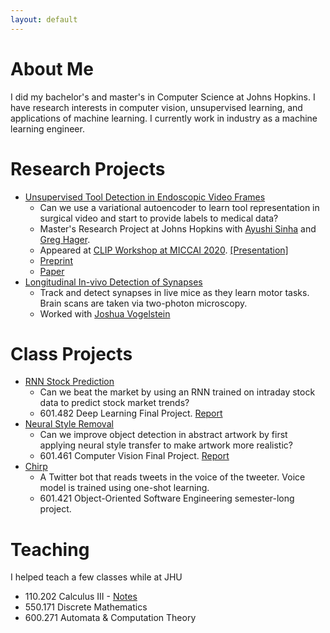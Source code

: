 ```yaml
---
layout: default
---
```


# About Me

I did my bachelor's and master's in Computer Science at Johns Hopkins. I have research interests in computer vision, unsupervised learning, and applications of machine learning. I currently work in industry as a machine learning engineer.

# Research Projects
* [Unsupervised Tool Detection in Endoscopic Video Frames](https://github.com/zdavidli/tool-presence)
    * Can we use a variational autoencoder to learn tool representation in surgical video and start to provide labels to medical data?
    * Master's Research Project at Johns Hopkins with [Ayushi Sinha](https://www.cs.jhu.edu/~ayushis/) and [Greg Hager](https://www.cs.jhu.edu/hager/).
    * Appeared at [CLIP Workshop at MICCAI 2020](https://miccai-clip.org/). [\[Presentation\]](https://youtu.be/xwC2qDKKeoI)
    * [Preprint](https://arxiv.org/abs/2008.12321)
    * [Paper](https://link.springer.com/chapter/10.1007/978-3-030-60946-7_6)
* [Longitudinal In-vivo Detection of Synapses](https://github.com/zdavidli/LIDS)
    * Track and detect synapses in live mice as they learn motor tasks. Brain scans are taken via two-photon microscopy.
    * Worked with [Joshua Vogelstein](https://jovo.me/)
    
# Class Projects
* [RNN Stock Prediction](https://github.com/zdavidli/rnn-stock-prediction)
    * Can we beat the market by using an RNN trained on intraday stock data to predict stock market trends?
    * 601.482 Deep Learning Final Project. [Report](assets/rnn-stock-prediction.pdf)
 * [Neural Style Removal](https://github.com/zdavidli/neural-style-removal)
    * Can we improve object detection in abstract artwork by first applying neural style transfer to make artwork more realistic?
    * 601.461 Computer Vision Final Project. [Report](assets/object-detection-artwork.pdf)
* [Chirp](https://github.com/zdavidli/chirp)
    * A Twitter bot that reads tweets in the voice of the tweeter. Voice model is trained using one-shot learning.
    * 601.421 Object-Oriented Software Engineering semester-long project.

# Teaching

I helped teach a few classes while at JHU

* 110.202 Calculus III - [Notes](calc3.html)
* 550.171 Discrete Mathematics
* 600.271 Automata & Computation Theory



